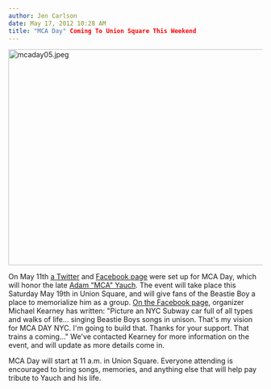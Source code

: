 ```yaml
---
author: Jen Carlson
date: May 17, 2012 10:28 AM
title: "MCA Day" Coming To Union Square This Weekend
---
```


<p><span class="mt-enclosure mt-enclosure-image" style="display: inline;"> <img alt="mcaday05.jpeg" src="https://web.archive.org/web/20130523111434im_/http://gothamist.com/attachments/arts_jen/mcaday05.jpeg" width="640" height="428" class="image-none"> </span></p>

<p>On May 11th <a href="https://web.archive.org/web/20130523111434/https://twitter.com/#!/MCADAYNYC">a Twitter</a> and <a href="https://web.archive.org/web/20130523111434/https://www.facebook.com/MCADAYNYC">Facebook page</a> were set up for MCA Day, which will honor the late <a href="https://web.archive.org/web/20130523111434/http://gothamist.com/tags/adamyauch">Adam &quot;MCA&quot; Yauch</a>. The event will take place this Saturday May 19th in Union Square, and will give fans of the Beastie Boy a place to memorialize him as a group. <a href="https://web.archive.org/web/20130523111434/https://www.facebook.com/photo.php?fbid=273063982790101&amp;set=a.271047606325072.58374.269906879772478&amp;type=1">On the Facebook page</a>, organizer Michael Kearney has written: &quot;Picture an NYC Subway car full of all types and walks of life... singing Beastie Boys songs in unison. That&apos;s my vision for MCA DAY NYC. I&apos;m going to build that. Thanks for your support. That trains a coming...&quot; We&apos;ve contacted Kearney for more information on the event, and will update as more details come in.</p>

<p>MCA Day will start at 11 a.m. in Union Square. Everyone attending is encouraged to bring songs, memories, and anything else that will help pay tribute to Yauch and his life.</p>